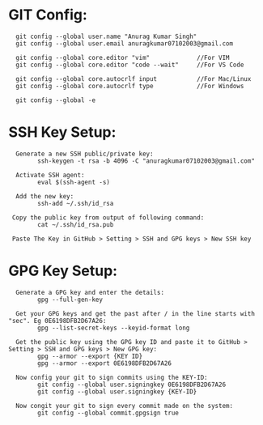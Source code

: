 # GIT Config:
      git config --global user.name "Anurag Kumar Singh"
      git config --global user.email anuragkumar07102003@gmail.com
      
      git config --global core.editor "vim"             //For VIM
      git config --global core.editor "code --wait"     //For VS Code
      
      git config --global core.autocrlf input           //For Mac/Linux
      git config --global core.autocrlf type            //For Windows
      
      git config --global -e  


# SSH Key Setup:
      Generate a new SSH public/private key:
            ssh-keygen -t rsa -b 4096 -C "anuragkumar07102003@gmail.com"
      
      Activate SSH agent:
            eval $(ssh-agent -s)
      
      Add the new key:
            ssh-add ~/.ssh/id_rsa
  
     Copy the public key from output of following command:
            cat ~/.ssh/id_rsa.pub

     Paste The Key in GitHub > Setting > SSH and GPG keys > New SSH key

# GPG Key Setup:
      Generate a GPG key and enter the details:
            gpg --full-gen-key

      Get your GPG keys and get the past after / in the line starts with "sec". Eg 0E6198DFB2D67A26:
            gpg --list-secret-keys --keyid-format long
      
      Get the public key using the GPG key ID and paste it to GitHub > Setting > SSH and GPG keys > New GPG key:
            gpg --armor --export {KEY ID}
            gpg --armor --export 0E6198DFB2D67A26

      Now config your git to sign commits using the KEY-ID:
            git config --global user.signingkey 0E6198DFB2D67A26
            git config --global user.signingkey {KEY-ID}

      Now congit your git to sign every commit made on the system:
            git config --global commit.gpgsign true

